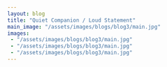 ```yaml
---
layout: blog
title: "Quiet Companion / Loud Statement"
main_image: "/assets/images/blogs/blog3/main.jpg"
images:
 - "/assets/images/blogs/blog3/main.jpg"
 - "/assets/images/blogs/blog3/main.jpg"
 - "/assets/images/blogs/blog3/main.jpg"
---
```


